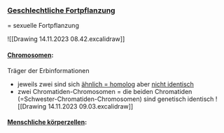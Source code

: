 ### <u>Geschlechtliche Fortpflanzung </u>
= sexuelle Fortpflanzung 

![[Drawing 14.11.2023 08.42.excalidraw]]


#### <u>Chromosomen</u>:
Träger der Erbinformationen
- jeweils zwei sind sich <u>ähnlich = homolog</u> aber <u>nicht identisch</u>
- zwei Chromatiden-Chromosomen = die beiden Chromatiden (=Schwester-Chromatiden-Chromosomen) sind genetisch identisch
![[Drawing 14.11.2023 09.03.excalidraw]]




#### <u>Menschliche körperzellen</u>:
